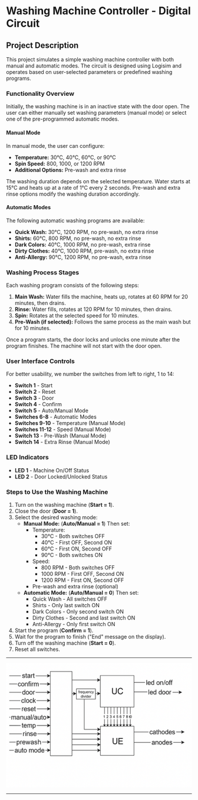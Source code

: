 # Washing Machine Controller - Digital Circuit

## Project Description
This project simulates a simple washing machine controller with both manual and automatic modes. The circuit is designed using Logisim and operates based on user-selected parameters or predefined washing programs.

### Functionality Overview
Initially, the washing machine is in an inactive state with the door open. The user can either manually set washing parameters (manual mode) or select one of the pre-programmed automatic modes.

#### Manual Mode
In manual mode, the user can configure:
- **Temperature:** 30°C, 40°C, 60°C, or 90°C
- **Spin Speed:** 800, 1000, or 1200 RPM
- **Additional Options:** Pre-wash and extra rinse

The washing duration depends on the selected temperature. Water starts at 15°C and heats up at a rate of 1°C every 2 seconds. Pre-wash and extra rinse options modify the washing duration accordingly.

#### Automatic Modes
The following automatic washing programs are available:
- **Quick Wash:** 30°C, 1200 RPM, no pre-wash, no extra rinse
- **Shirts:** 60°C, 800 RPM, no pre-wash, no extra rinse
- **Dark Colors:** 40°C, 1000 RPM, no pre-wash, extra rinse
- **Dirty Clothes:** 40°C, 1000 RPM, pre-wash, no extra rinse
- **Anti-Allergy:** 90°C, 1200 RPM, no pre-wash, extra rinse

### Washing Process Stages
Each washing program consists of the following steps:
1. **Main Wash:** Water fills the machine, heats up, rotates at 60 RPM for 20 minutes, then drains.
2. **Rinse:** Water fills, rotates at 120 RPM for 10 minutes, then drains.
3. **Spin:** Rotates at the selected speed for 10 minutes.
4. **Pre-Wash (if selected):** Follows the same process as the main wash but for 10 minutes.

Once a program starts, the door locks and unlocks one minute after the program finishes. The machine will not start with the door open.

### User Interface Controls
For better usability, we number the switches from left to right, 1 to 14:

- **Switch 1** - Start
- **Switch 2** - Reset
- **Switch 3** - Door
- **Switch 4** - Confirm
- **Switch 5** - Auto/Manual Mode
- **Switches 6-8** - Automatic Modes
- **Switches 9-10** - Temperature (Manual Mode)
- **Switches 11-12** - Speed (Manual Mode)
- **Switch 13** - Pre-Wash (Manual Mode)
- **Switch 14** - Extra Rinse (Manual Mode)

### LED Indicators
- **LED 1** - Machine On/Off Status
- **LED 2** - Door Locked/Unlocked Status

### Steps to Use the Washing Machine
1. Turn on the washing machine (**Start = 1**).
2. Close the door (**Door = 1**).
3. Select the desired washing mode:
   - **Manual Mode:** (**Auto/Manual = 1**) Then set:
     - Temperature:
       - 30°C - Both switches OFF
       - 40°C - First OFF, Second ON
       - 60°C - First ON, Second OFF
       - 90°C - Both switches ON
     - Speed:
       - 800 RPM - Both switches OFF
       - 1000 RPM - First OFF, Second ON
       - 1200 RPM - First ON, Second OFF
     - Pre-wash and extra rinse (optional)
   - **Automatic Mode:** (**Auto/Manual = 0**) Then set:
     - Quick Wash - All switches OFF
     - Shirts - Only last switch ON
     - Dark Colors - Only second switch ON
     - Dirty Clothes - Second and last switch ON
     - Anti-Allergy - Only first switch ON
4. Start the program (**Confirm = 1**).
5. Wait for the program to finish ("End" message on the display).
6. Turn off the washing machine (**Start = 0**).
7. Reset all switches.

---

![Circuit Diagram](https://github.com/CincaAlex/Washing-Machine-Controller-VHDL--Digital-Circuit/blob/main/img.png)  

---


